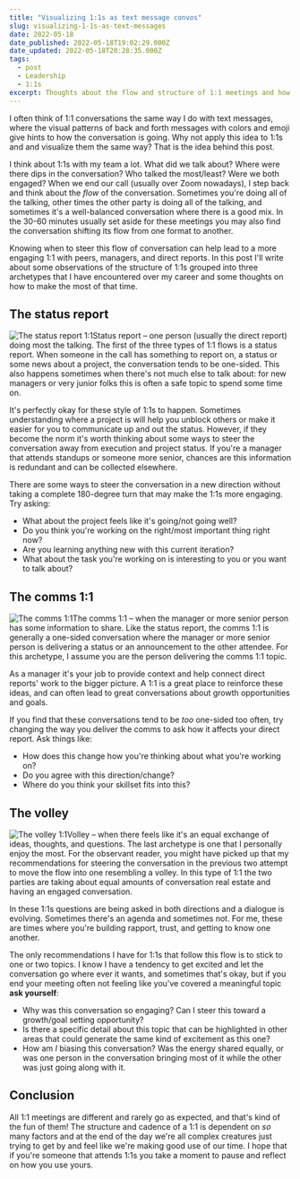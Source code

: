 ```yaml
---
title: "Visualizing 1:1s as text message convos"
slug: visualizing-1-1s-as-text-messages
date: 2022-05-18
date_published: 2022-05-18T19:02:29.000Z
date_updated: 2022-05-18T20:28:35.000Z
tags:
  - post
  - Leadership
  - 1:1s
excerpt: Thoughts about the flow and structure of 1:1 meetings and how you can make the most of them.
---
```


I often think of 1:1 conversations the same way I do with text messages, where the visual patterns of back and forth messages with colors and emoji give hints to how the conversation is going. Why not apply this idea to 1:1s and and visualize them the same way? That is the idea behind this post.

I think about 1:1s with my team a lot. What did we talk about? Where were there dips in the conversation? Who talked the most/least? Were we both engaged? When we end our call (usually over Zoom nowadays), I step back and think about the *flow* of the conversation. Sometimes you're doing all of the talking, other times the other party is doing all of the talking, and sometimes it's a well-balanced conversation where there is a good mix. In the 30-60 minutes usually set aside for these meetings you may also find the conversation shifting its flow from one format to another.

Knowing when to steer this flow of conversation can help lead to a more engaging 1:1 with peers, managers, and direct reports. In this post I'll write about some observations of the structure of 1:1s grouped into three archetypes that I have encountered over my career and some thoughts on how to make the most of that time.

## The status report

![The status report 1:1](__GHOST_URL__/content/images/2022/05/One-Sided--DR--Small.png)Status report – one person (usually the direct report) doing most the talking.
The first of the three types of 1:1 flows is a status report. When someone in the call has something to report on, a status or some news about a project, the conversation tends to be one-sided. This also happens sometimes when there's not much else to talk about: for new managers or very junior folks this is often a safe topic to spend some time on.

It's perfectly okay for these style of 1:1s to happen. Sometimes understanding where a project is will help you unblock others or make it easier for you to communicate up and out the status. However, if they become the norm it's worth thinking about some ways to steer the conversation away from execution and project status. If you're a manager that attends standups or someone more senior, chances are this information is redundant and can be collected elsewhere.

There are some ways to steer the conversation in a new direction without taking a complete 180-degree turn that may make the 1:1s more engaging. Try asking:

- What about the project feels like it's going/not going well?
- Do you think you're working on the right/most important thing right now?
- Are you learning anything new with this current iteration?
- What about the task you're working on is interesting to you or you want to talk about?

## The comms 1:1

![The comms 1:1](__GHOST_URL__/content/images/2022/05/One-Sided--Manager--Small.png)The comms 1:1 – when the manager or more senior person has some information to share.
Like the status report, the comms 1:1 is generally a one-sided conversation where the manager or more senior person is delivering a status or an announcement to the other attendee. For this archetype, I assume you are the person delivering the comms 1:1 topic.

As a manager it's your job to provide context and help connect direct reports' work to the bigger picture. A 1:1 is a great place to reinforce these ideas, and can often lead to great conversations about growth opportunities and goals.

If you find that these conversations tend to be *too* one-sided too often, try changing the way you deliver the comms to ask how it affects your direct report. Ask things like:

- How does this change how you're thinking about what you're working on?
- Do you agree with this direction/change?
- Where do you think your skillset fits into this?

## The volley

![The volley 1:1](__GHOST_URL__/content/images/2022/05/Flow-Small.png)Volley – when there feels like it's an equal exchange of ideas, thoughts, and questions.
The last archetype is one that I personally enjoy the most. For the observant reader, you might have picked up that my recommendations for steering the conversation in the previous two attempt to move the flow into one resembling a volley. In this type of 1:1 the two parties are taking about equal amounts of conversation real estate and having an engaged conversation.

In these 1:1s questions are being asked in both directions and a dialogue is evolving. Sometimes there's an agenda and sometimes not. For me, these are times where you're building rapport, trust, and getting to know one another.

The only recommendations I have for 1:1s that follow this flow is to stick to one or two topics. I know I have a tendency to get excited and let the conversation go where ever it wants, and sometimes that's okay, but if you end your meeting often not feeling like you've covered a meaningful topic **ask yourself**:

- Why was this conversation so engaging? Can I steer this toward a growth/goal setting opportunity?
- Is there a specific detail about this topic that can be highlighted in other areas that could generate the same kind of excitement as this one?
- How am *I* biasing this conversation? Was the energy shared equally, or was one person in the conversation bringing most of it while the other was just going along with it.

## Conclusion

All 1:1 meetings are different and rarely go as expected, and that's kind of the fun of them! The structure and cadence of a 1:1 is dependent on *so* many factors and at the end of the day we're all complex creatures just trying to get by and feel like we're making good use of our time. I hope that if you're someone that attends 1:1s you take a moment to pause and reflect on how you use yours.
